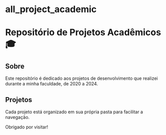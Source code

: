 # all_project_academic
# Repositório de Projetos Acadêmicos 🎓

## Sobre
Este repositório é dedicado aos projetos de desenvolvimento que realizei durante a minha faculdade, de 2020 a 2024.

## Projetos
Cada projeto está organizado em sua própria pasta para facilitar a navegação.

Obrigado por visitar!
